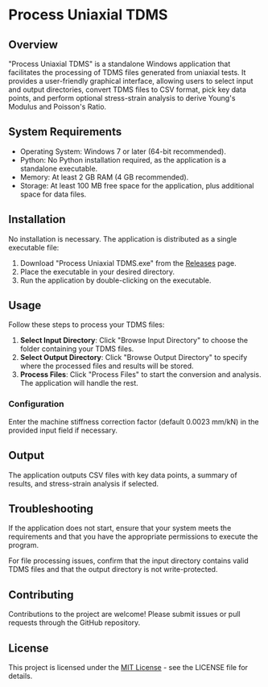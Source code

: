 # Process Uniaxial TDMS

## Overview
"Process Uniaxial TDMS" is a standalone Windows application that facilitates the processing of TDMS files generated from uniaxial tests. It provides a user-friendly graphical interface, allowing users to select input and output directories, convert TDMS files to CSV format, pick key data points, and perform optional stress-strain analysis to derive Young's Modulus and Poisson's Ratio.

## System Requirements
- Operating System: Windows 7 or later (64-bit recommended).
- Python: No Python installation required, as the application is a standalone executable.
- Memory: At least 2 GB RAM (4 GB recommended).
- Storage: At least 100 MB free space for the application, plus additional space for data files.

## Installation
No installation is necessary. The application is distributed as a single executable file:

1. Download "Process Uniaxial TDMS.exe" from the [Releases]([#](https://github.com/jessezondervan/Process-Uniaxial-TDMS/releases/)) page.
2. Place the executable in your desired directory.
3. Run the application by double-clicking on the executable.

## Usage
Follow these steps to process your TDMS files:

1. **Select Input Directory**: Click "Browse Input Directory" to choose the folder containing your TDMS files.
2. **Select Output Directory**: Click "Browse Output Directory" to specify where the processed files and results will be stored.
3. **Process Files**: Click "Process Files" to start the conversion and analysis. The application will handle the rest.

### Configuration
Enter the machine stiffness correction factor (default 0.0023 mm/kN) in the provided input field if necessary.

## Output
The application outputs CSV files with key data points, a summary of results, and stress-strain analysis if selected.

## Troubleshooting
If the application does not start, ensure that your system meets the requirements and that you have the appropriate permissions to execute the program.

For file processing issues, confirm that the input directory contains valid TDMS files and that the output directory is not write-protected.

## Contributing
Contributions to the project are welcome! Please submit issues or pull requests through the GitHub repository.

## License
This project is licensed under the [MIT License]([#](https://github.com/jessezondervan/Process-Uniaxial-TDMS/blob/main/LICENSE)https://github.com/jessezondervan/Process-Uniaxial-TDMS/blob/main/LICENSE) - see the LICENSE file for details.

